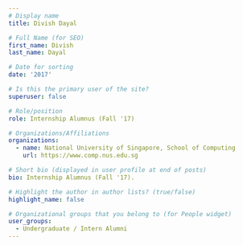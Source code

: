 ```yaml
---
# Display name
title: Divish Dayal

# Full Name (for SEO) 
first_name: Divish
last_name: Dayal

# Date for sorting
date: '2017'

# Is this the primary user of the site?
superuser: false

# Role/position
role: Internship Alumnus (Fall '17)

# Organizations/Affiliations
organizations:
  - name: National University of Singapore, School of Computing
    url: https://www.comp.nus.edu.sg

# Short bio (displayed in user profile at end of posts)
bio: Internship Alumnus (Fall '17). 

# Highlight the author in author lists? (true/false)
highlight_name: false

# Organizational groups that you belong to (for People widget)
user_groups:
  - Undergraduate / Intern Alumni
---
```

